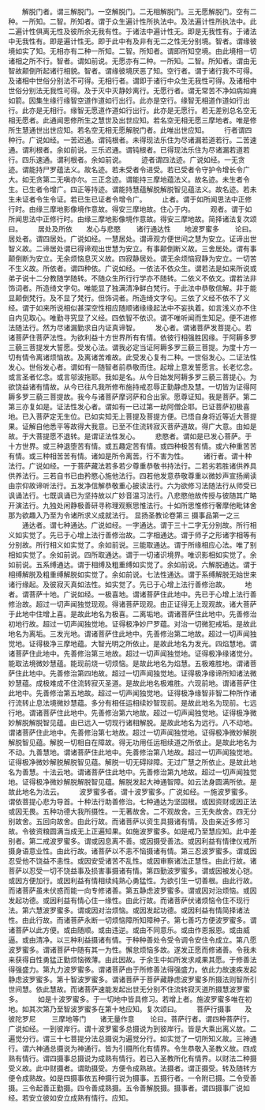 <!-- { "loadSidebar": true } -->
　　解脱门者。谓三解脱门。一空解脱门。二无相解脱门。三无愿解脱门。空有二种。一所知。二智。所知者。谓于众生遍计性所执法中。及法遍计性所执法中。此二遍计性俱离无性及彼所余无我有性。于诸法中遍计性无。即是无我性有。于诸法中无我性有。即是遍计性无。即于此中有及非有无二之性无分别境。智者。谓缘彼境如实了知。无相亦有二种一所知。二智。所知者。谓即所知空境。由此境相一切诸相之所不行。智者。谓如前说。无愿亦有二种。一所知。二智。所知者。谓由无智故颠倒所起诸行相貌。智者。谓缘彼境厌恶了知。空行者。谓于诸行我不可得。及诸相中世俗分别法不可得。无相行者。谓即于诸行中众生无我性可得。及诸相中世俗分别法无我性可得。及于灭中灭静妙离行。无愿行者。谓无常苦不净如病如痈如箭。因集生缘行缘智空道作道如行出行。此亦是空行。缘智无相道作道如行出行。此亦是无相行。缘智无愿道作道如行出行。此亦是无愿行。若无差别总名空无相无愿者。此通闻思修所生之慧世及出世应知。若名空无相无愿三摩地者。唯是修所生慧通世出世应知。若名空无相无愿解脱门者。此唯出世应知。
　　行者谓四种行。广说如经。一苦迟通。谓钝根者。未得现法乐住为尽诸漏若道若行。二苦速通。谓利根者。余如前说。三乐迟通。谓钝根者。已得现法乐住为尽诸漏若道若行。四乐速通。谓利根者。余如前说。
　　迹者谓四法迹。广说如经。一无贪迹。谓能持尸罗蕴法义。故名迹。若未受者令进受。若已受者令守护令增长令广大。如无贪第二无嗔亦尔。三正念迹。谓能持三摩地蕴法义。故名迹。未生者令生。已生者令增广。四正等持迹。谓能持慧蕴解脱解脱智见蕴法义。故名迹。若未生未证者令生令证。若已生已证者令增令广。
　　止者。谓于如所闻思法中正修行时。由缘三摩地影像境作意故。得安三摩地故。住心于内。
　　观者。谓于如所闻思法中正修行时。由缘三摩地影像境作意故。得安三摩地故。简择诸法复次颂曰。
　　居处及所依　　发心与悲愍
　　诸行通达性　　地波罗蜜多
　　论曰。居处者。谓四居处。广说如经。一慧居处。谓谛观方便世间之慧为安立。证谛出世智义故。二谛居处谓已得谛观出世慧为安立。有事颠倒断义故。三舍居处。谓有事颠倒断为安立。无余烦恼息灭义故。四寂静居处。谓无余烦恼寂静为安立。一切苦不生义故。所依者。谓四种依。广说如经。一依法不依众生。谓若法是如来所说或弟子说十二分教随学随转。不随众生所行行学亦不随转。二依义不依文。谓若法非饰词者。所造绮文字句。唯能显了独满清净鲜白梵行。于此法中恭敬信解。非于能显颠倒梵行。及不显了梵行。但饰词者。所造绮文字句。三依了义经不依不了义经。谓于如来所说相似甚深空性相应随顺诸缘缘起法中不妄执着。如言浅义亦不住自内见取心。唯勤寻究显了义经。四依智不依识。谓不唯听闻而生知足。便不进修法随法行。然为尽诸漏勤求自内证真谛智。
　　发心者。谓诸菩萨发菩提心。若诸菩萨住菩萨法性。为欲利益十方世界所有有情。依彼行相强胜因缘。于阿耨多罗三藐三菩提发大誓愿。受发心法。谓我必定当证阿耨多罗三藐三菩提。为度十方一切有情令离诸烦恼故。及离诸苦难故。此受发心复有二种。一世俗发心。二证法性发心。世俗发心者。谓如有一随智者前恭敬而住。起增上意发誓愿言。长老忆念。或言圣者忆念。或言邬波拖耶。我如是名。从今日始发阿耨多罗三藐三菩提心。为欲饶益诸有情故。从今已往凡我所修布施持戒忍辱正勤静虑及慧。一切皆为证得阿耨多罗三藐三菩提故。我今与诸菩萨摩诃萨和合出家。愿尊证知。我是菩萨。第二第三亦复如是。证法性发心者。谓如有一已过第一劫阿僧企耶。已证菩萨初极喜地。已入菩萨定无生位。已如实知无上菩提及菩提方便。已悟自身将近等近大菩提果。证解自他悉平等故得大我意。已至不住流转寂灭菩萨道故。得广大意。由如是故。于大菩提愿不退转。是谓证法性发心。
　　悲愍者。谓如是已发心菩萨。于十方世界。或三种退堕苦有情。或五趣定苦有情。或四种极苦有情。或六种重苦苦有情。或三种相苦苦有情。诸如是所令离苦。行不害为性。
　　诸行者。谓十种法行。广说如经。一于菩萨藏法若多若少尊重恭敬书持法行。二若劣若胜诸供养具供养法行。三若自书已由矜愍心施他法行。四若他发意恭敬尊重以微妙声宣扬阐读由宗仰故谛听法行。五发净信解恭敬重心披读法行。六为欲修习法随法行从师受已讽诵法行。七既讽诵已为坚持故以广妙音温习法行。八悲愍他故传授与彼随其广略开演法行。九独处闲静极善研寻称理观察思惟法行。十如所思惟修行奢摩他毗钵舍那为欲趣入乃至为令诸所求义成就法行。
显扬圣教论卷第三
摄事品第一之三
　　通达者。谓七种通达。广说如经。一字通达。谓于三十二字无分别故。所行相义如实觉了。先已于心增上法行善修治故。二字相通达。谓于师子之形诸字相等有分别故。所行相义如实觉了。余如前说。三能取通达。谓于所缘相应心法。唯了别相如实觉了。余如前说。四所取通达。谓于一切诸识境界。唯识影相如实觉了。余如前说。五系缚通达。谓于相缚及粗重缚如实觉了。余如前说。六解脱通达。谓于相缚解脱及粗重缚解脱如实觉了。余如前说。七法性通达。谓于系缚解脱无始世来诸行缘起。及彼寂灭真如法性。如实觉了。先已于心增上法行善修治故。
　　地者。谓菩萨十地。广说如经。一极喜地。谓诸菩萨住此地中。先已于心增上法行善修治故。超过一切声闻独觉现观。得诸菩萨现观。由正证得无上现观故。诸大菩萨于此地中住增上喜。是故此地名为极喜。二离垢地。谓诸菩萨住此地中。先善修治初地行故。超过一切声闻独觉地。证得极净妙尸罗蕴。对治一切微犯戒垢。是故此地名为离垢。三发光地。谓诸菩萨住此地中。先善修治第二地故。超过一切声闻独觉地。证得极净三摩地蕴。大智光明之所依止。是故此地名为发光。四焰慧地。谓诸菩萨住此地中。先善修治第三地故。超过一切声闻独觉地。证得极净缘诸觉分。能取法境微妙慧蕴。能现前烧一切烦恼。是故此地名为焰慧。五极难胜地。谓诸菩萨住此地中。先善修治第四地故。超过一切声闻独觉地。证得极净缘谛所知诸法微妙慧蕴。成极难成不住流转寂灭圣道。是故此地名极难胜。六现前地。谓诸菩萨住此地中。先善修治第五地故。超过一切声闻独觉地。证得极净缘智非智二种所作诸行流转止息法境微妙慧蕴。多分有相任运相续妙智现前。是故此地名为现前。七远行地。谓诸菩萨住此地中。先善修治第六地故。超过一切声闻独觉地。证得极净微妙解脱解脱智见蕴。由已远入一切现行诸相解脱。是故此地名为远行。八不动地。谓诸菩萨住此地中。先善修治第七地故。超过一切声闻独觉地。证得极净微妙解脱解脱智见蕴。解脱一切相自在障故。得无功用任运相续道之所依止。是故此地名为不动。九善慧地。谓诸菩萨住此地中。先善修治第八地故。超过一切声闻独觉地。证得极净微妙解脱解脱智见蕴。解脱一切无碍辩障。无过广慧之所依止。是故此地名为善慧。十法云地。谓诸菩萨住此地中。先善修治第九地故。超过一切声闻独觉地。证得极净微妙解脱解脱智见蕴。解脱发起大神通智障。如云法身圆满所依。是故此地名为法云。
　　波罗蜜多者。谓十波罗蜜多。广说如经。一施波罗蜜多。谓依菩提心悲为导首。十种法行助善修治。七种通达为坚固根。或因资财或因正法或因无畏。五种功德大我所摄性。一无著故舍。二不观故舍。三无失故舍。四无分别故舍。五回向故舍。由此行故。而诸菩萨以资生具摄诸有情。及由亲近多修习故。令彼资粮圆满当成无上正遍知果。如施波罗蜜多。如是戒乃至慧应知。此中差别者。第二戒波罗蜜多。谓或因息离不善。或因摄受善法。或因利益有情律仪戒所摄身语意业性。由此行故。诸菩萨以不恚不恼摄诸有情。第三忍波罗蜜多。谓或因忍受他不饶益不恚性。或因安受诸苦不乱性。或因审察诸法正慧性。由此行故。诸菩萨以忍受一切不饶益事及损害事摄诸有情。第四勤波罗蜜多。谓或因被发心铠。或因方便加行。或因利益有情相续纯熟心勇猛性。为欲引生一切善根。由此行故。而诸菩萨虽未伏惑而能一向专修诸善。第五静虑波罗蜜多。谓或因对治烦恼。或因发起功德。或因利益有情心住一缘性。由此行故。而诸菩萨伏诸烦恼令住不现行法。第六慧波罗蜜多。谓或因对治烦恼。或因发起功德。或因利益有情简择诸法性。由此行故。而诸菩萨永断一切烦恼障所知障种子。第七善巧方便波罗蜜多。谓诸菩萨以此方便。或由随顺。或由违逆。或由不同意乐。或由作恩报恩。或由威逼。或由清净。以三种利益摄诸有情。于种种善处令受令调令安住令成立。第八愿波罗蜜多。谓诸菩萨中随有其一为性。懈怠烦恼多故。遂发正愿而修诸善。令我未来获得自性勇猛正勤烦恼微薄。由此因故。于余生中如所发求咸果其愿。于修善法得强盛力。第九力波罗蜜多。谓诸菩萨由于所修善法得强盛力。依此力故速疾发起静虑波罗蜜多。第十智波罗蜜多。谓诸菩萨于菩萨藏静虑波罗蜜多所摄法则智所引世间慧。依此慧故。而诸菩萨速能发起出世无分别不住流转寂灭道所摄慧波罗蜜多。
　　如是十波罗蜜多。于一切地中皆具修习。若增上者。施波罗蜜多唯在初地。如其次第乃至智波罗蜜多在第十地应知。复次颂曰。
　　菩萨行摄事　　及彼陀罗尼
　　三摩地等门　　诸无量作意
　　论曰。菩萨行者。谓四种菩萨行。广说如经。一到彼岸行。谓十波罗蜜多总摄说为到彼岸行。皆是大乘出离义故。二遍觉分行。谓三十七菩提分法总摄说为遍觉分行。如实觉了一切所知义故。三神通行。谓六神通总摄说为神通行。皆为引摄所化有情界。令生恭敬入圣教义故。四成熟有情行。谓四摄事总摄说为成熟有情行。若已入圣教所化有情界。以财法二种摄受义故。此中财摄者。谓助摄受。方便令成熟故。法摄者。谓正摄受。转及随转方便令成熟故。如是四摄事依五种摄行说为摄事。五摄行者。一令附已摄。二令受善摄。三令起善正勤摄。四令善成熟摄。五令善解脱摄。摄事者。谓四摄事广说如经。若安立彼如安立成熟有情行。应知。
